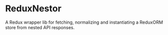 # ReduxNestor
A Redux wrapper lib for fetching, normalizing and instantiating a ReduxORM store from nested API responses.
